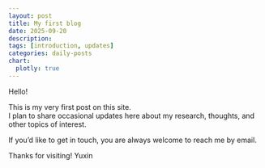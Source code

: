 ```yaml
---
layout: post
title: My first blog
date: 2025-09-20
description: 
tags: [introduction, updates]
categories: daily-posts
chart:
  plotly: true
---
```


Hello! 

This is my very first post on this site.  
I plan to share occasional updates here about my research, thoughts, and other topics of interest.  

If you’d like to get in touch, you are always welcome to reach me by email.  

Thanks for visiting!
Yuxin
